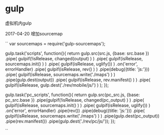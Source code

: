 # gulp
虚拟机内gulp

2017-04-20 
增加sourcemap

``
var sourcemaps = require('gulp-sourcemaps');

gulp.task('scripts', function(){
    return gulp.src(src.js, {base: src.base })
        .pipe( gulpif(!isRelease, changed(output) ) )
.pipe( gulpif(isRelease, sourcemaps.init() ) )
        .pipe( gulpif(isRelease, uglify()) )
        .on('error', errorHandler)
        .pipe( gulpif(isRelease, rev() ) )
        .pipe(debug({title: 'js:'}))
.pipe( gulpif(isRelease, sourcemaps.write('./maps') ) )
        .pipe(gulp.dest(output))
        .pipe( gulpif(isRelease, rev.manifest() ) )
        .pipe( gulpif(isRelease, gulp.dest('./rev/mobile/js/') ) );
});


gulp.task('pc_scripts', function(){
    return gulp.src(pc_src.js, {base: pc_src.base })
        .pipe(gulpif(!isRelease, changed(pc_output) ) )
.pipe( gulpif(isRelease, sourcemaps.init() ) )
        .pipe( gulpif(isRelease, uglify()) )
        .on('error', errorHandler)
        .pipe(rev())
        .pipe(debug({title: 'js:'}))
.pipe( gulpif(isRelease, sourcemaps.write('./maps') ) )
        .pipe(gulp.dest(pc_output))
        .pipe(rev.manifest())
        .pipe(gulp.dest('./rev/pc/js/'));
});

``